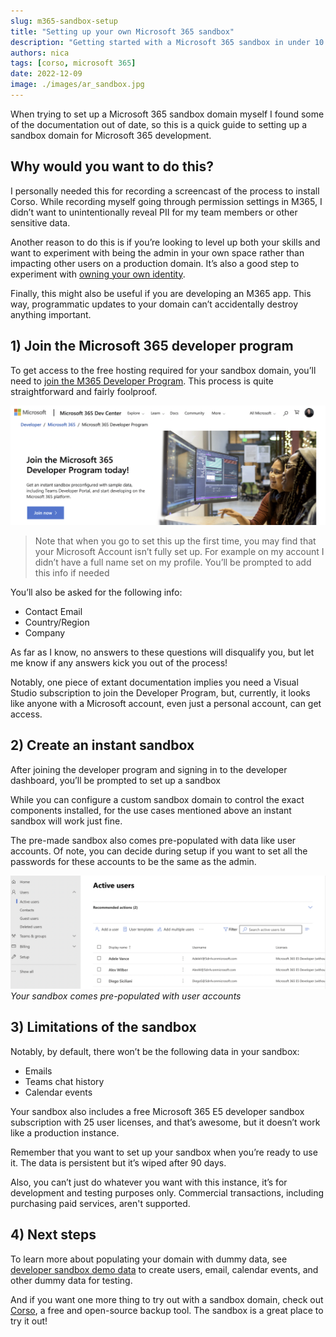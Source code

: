 ```yaml
---
slug: m365-sandbox-setup
title: "Setting up your own Microsoft 365 sandbox"
description: "Getting started with a Microsoft 365 sandbox in under 10 minutes for development and testing purposes"
authors: nica
tags: [corso, microsoft 365]
date: 2022-12-09
image: ./images/ar_sandbox.jpg
---
```


When trying to set up a Microsoft 365 sandbox domain myself I found some of the documentation out of date,
so this is a quick guide to setting up a sandbox domain for Microsoft 365 development.

## Why would you want to do this?

I personally needed this for recording a screencast of the process to install Corso.
While recording myself going through permission settings in M365,
I didn’t want to unintentionally reveal PII for my team members or other sensitive data.

Another reason to do this is if you’re looking to level up both your skills and
want to experiment with being the admin in your own space
rather than impacting other users on a production domain. It’s also a good step to experiment with [owning your own identity](https://corsobackup.io/blog/your-own-backups/).

<!-- truncate -->

Finally, this might also be useful if you are developing an M365 app. This way, programmatic
updates to your domain can’t accidentally destroy anything important.

## 1) Join the Microsoft 365 developer program

To get access to the free hosting required for your sandbox domain,
you’ll need to [join the M365 Developer Program](https://developer.microsoft.com/en-us/microsoft-365/dev-program).
This process is quite straightforward and fairly foolproof.

![Screenshot of Microsoft 365 developer program website](./images/12-09-2022-a.png)
> Note that when you go to set this up the first time, you may find that your Microsoft Account isn’t fully set up.
> For example on my account I didn’t have a full name set on my profile. You’ll be prompted to add this info if needed

You’ll also be asked for the following info:

- Contact Email
- Country/Region
- Company

As far as I know, no answers to these questions will disqualify you, but let me know if any answers kick you out of the process!

Notably, one piece of extant documentation implies you need a Visual Studio subscription to join the Developer Program,
but, currently, it looks like anyone with a Microsoft account, even just a personal account, can get access.

## 2) Create an instant sandbox

After joining the developer program and signing in to the developer dashboard, you’ll be prompted to set up a sandbox

While you can configure a custom sandbox domain to control the exact components installed,
for the use cases mentioned above an instant sandbox will work just fine.

The pre-made sandbox also comes pre-populated with data like user accounts. Of note,
you can decide during setup if you want to set all the passwords for these accounts to be the same as the admin.

![Microsoft 365 sandbox domain user list](./images/12-09-2022-b.png)
*Your sandbox comes pre-populated with user accounts*

## 3) Limitations of the sandbox

Notably, by default, there won’t be the following data in your sandbox:

- Emails
- Teams chat history
- Calendar events

Your sandbox also includes a free Microsoft 365 E5 developer sandbox subscription with 25 user licenses, and that’s awesome,
but it doesn’t work like a production instance.

Remember that you want to set up your sandbox when you’re ready to use it.
The data is persistent but it’s wiped after 90 days.

Also, you can’t just do whatever you want with this instance, it’s for development and testing purposes only.
Commercial transactions, including purchasing paid services, aren't supported.

## 4) Next steps

To learn more about populating your domain with dummy data, see
[developer sandbox demo data](https://learn.microsoft.com/en-us/office/developer-program/install-sample-packs)
to create users, email, calendar events, and other dummy data for testing.

And if you want one more thing to try out with a sandbox domain, check out [Corso](https://corsobackup.io/),
a free and open-source backup tool. The sandbox is a great place to try it out!
